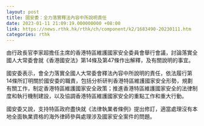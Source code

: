 ```yaml
---
layout: post
title: 國安委：全力落實釋法內容中所說明責任
date: 2023-01-11 21:09:19.000000000 +08:00
link: https://news.rthk.hk/rthk/ch/component/k2/1683490-20230111.htm
categories: rthk
---
```


由行政長官李家超擔任主席的香港特區維護國家安全委員會舉行會議，討論落實全國人大常委會就《香港國安法》第14條及第47條作出解釋，及有關說明的事宜。

國安委表示，會全力落實全國人大常委會釋法內容中所說明的責任，依法履行第14條所訂明關於國安委的職責，包括分析研判香港特區維護國家安全形勢，規劃有關工作，制定香港特區維護國家安全政策；推進香港特區維護國家安全的法律制度和執行機制建設，以及協調香港特區維護國家安全的重點工作和重大行動。

國安委又說，支持特區政府盡快就《法律執業者條例》提出修訂，適當處理沒有本地全面執業資格的海外律師參與處理涉及國家安全案件的問題。
